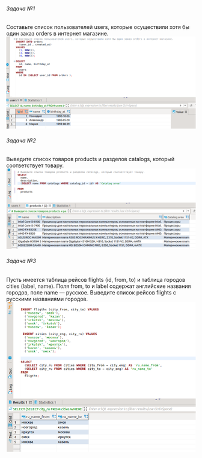 ###### Задача №1
Составьте список пользователей users, которые осуществили хотя бы один заказ orders в интернет магазине.
![Task1](task1.png)

###### Задача №2
Выведите список товаров products и разделов catalogs, который соответствует товару.
![Task2](task2.png)

###### Задача №3
Пусть имеется таблица рейсов flights (id, from, to) и таблица городов cities (label, name). Поля from, to и label содержат английские названия городов, поле name — русское. Выведите список рейсов flights с русскими названиями городов.
![Task3](task3.png)

